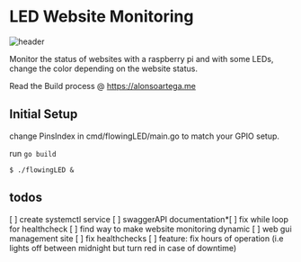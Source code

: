 # LED Website Monitoring 
![header](https://alonsoarteaga.me/content/images/2019/11/example.gif "led monitoring")

Monitor the status of websites with a raspberry pi and with some LEDs, 
change the color depending on the website status.

Read the Build process @ https://alonsoartega.me

## Initial Setup
change PinsIndex in cmd/flowingLED/main.go to match your GPIO setup.

run `go build`

`$ ./flowingLED &`

## todos
[ ] create systemctl service
[ ] swaggerAPI documentation*[ ] fix while loop for healthcheck
[ ] find way to make website monitoring dynamic
[ ] web gui management site
[ ] fix healthchecks
[ ] feature: fix hours of operation (i.e lights off between midnight but turn red in case of downtime)